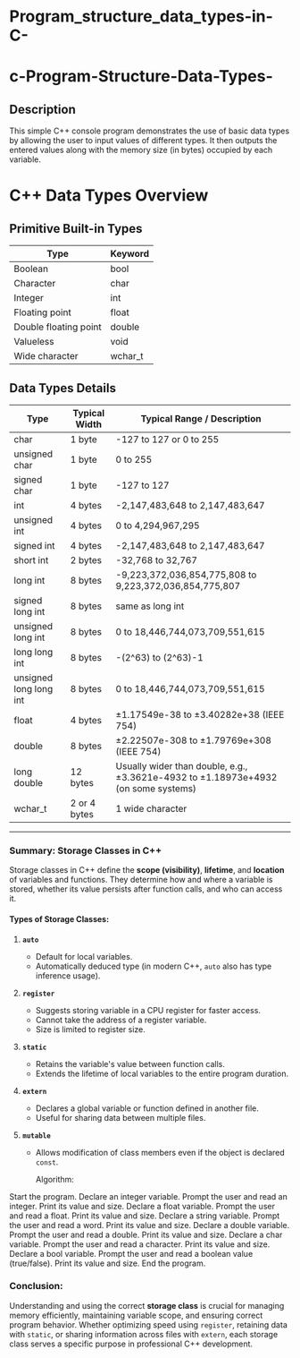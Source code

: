 # Program_structure_data_types-in-C-
# c-Program-Structure-Data-Types-
## Description
This simple C++ console program demonstrates the use of basic data types by allowing the user to input values of different types. It then outputs the entered values along with the memory size (in bytes) occupied by each variable.
# C++ Data Types Overview

## Primitive Built-in Types

| Type              | Keyword      |
|-------------------|--------------|
| Boolean           | bool         |
| Character         | char         |
| Integer           | int          |
| Floating point    | float        |
| Double floating point | double    |
| Valueless         | void         |
| Wide character    | wchar_t      |

## Data Types Details

| Type                | Typical Width | Typical Range / Description                              |
|---------------------|---------------|----------------------------------------------------------|
| char                | 1 byte        | -127 to 127 or 0 to 255                                  |
| unsigned char       | 1 byte        | 0 to 255                                                |
| signed char         | 1 byte        | -127 to 127                                            |
| int                 | 4 bytes       | -2,147,483,648 to 2,147,483,647                         |
| unsigned int        | 4 bytes       | 0 to 4,294,967,295                                     |
| signed int          | 4 bytes       | -2,147,483,648 to 2,147,483,647                         |
| short int           | 2 bytes       | -32,768 to 32,767                                       |
| long int            | 8 bytes       | -9,223,372,036,854,775,808 to 9,223,372,036,854,775,807 |
| signed long int     | 8 bytes       | same as long int                                        |
| unsigned long int   | 8 bytes       | 0 to 18,446,744,073,709,551,615                         |
| long long int       | 8 bytes       | -(2^63) to (2^63)-1                                     |
| unsigned long long int | 8 bytes     | 0 to 18,446,744,073,709,551,615                         |
| float               | 4 bytes       | ±1.17549e-38 to ±3.40282e+38 (IEEE 754)                  |
| double              | 8 bytes       |±2.22507e-308 to ±1.79769e+308 (IEEE 754)                 |
| long double         | 12 bytes      |Usually wider than double, e.g., ±3.3621e-4932 to ±1.18973e+4932 (on some systems)|
| wchar_t             | 2 or 4 bytes  | 1 wide character                                        |
---

### **Summary: Storage Classes in C++**

Storage classes in C++ define the **scope (visibility)**, **lifetime**, and **location** of variables and functions. They determine how and where a variable is stored, whether its value persists after function calls, and who can access it.

#### **Types of Storage Classes:**

1. **`auto`**

   * Default for local variables.
   * Automatically deduced type (in modern C++, `auto` also has type inference usage).

2. **`register`**

   * Suggests storing variable in a CPU register for faster access.
   * Cannot take the address of a register variable.
   * Size is limited to register size.

3. **`static`**

   * Retains the variable's value between function calls.
   * Extends the lifetime of local variables to the entire program duration.

4. **`extern`**

   * Declares a global variable or function defined in another file.
   * Useful for sharing data between multiple files.

5. **`mutable`**

   * Allows modification of class members even if the object is declared `const`.
  
     Algorithm:

Start the program.
Declare an integer variable. Prompt the user and read an integer. Print its value and size.
Declare a float variable. Prompt the user and read a float. Print its value and size.
Declare a string variable. Prompt the user and read a word. Print its value and size.
Declare a double variable. Prompt the user and read a double. Print its value and size.
Declare a char variable. Prompt the user and read a character. Print its value and size.
Declare a bool variable. Prompt the user and read a boolean value (true/false). Print its value and size.
End the program.


### **Conclusion:**

Understanding and using the correct **storage class** is crucial for managing memory efficiently, maintaining variable scope, and ensuring correct program behavior. Whether optimizing speed using `register`, retaining data with `static`, or sharing information across files with `extern`, each storage class serves a specific purpose in professional C++ development.
